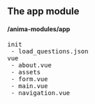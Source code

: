 ## The app module
#### /anima-modules/app
<pre>
init
 - load_questions.json
vue
 - about.vue
 - assets
 - form.vue
 - main.vue
 - navigation.vue
</pre>

